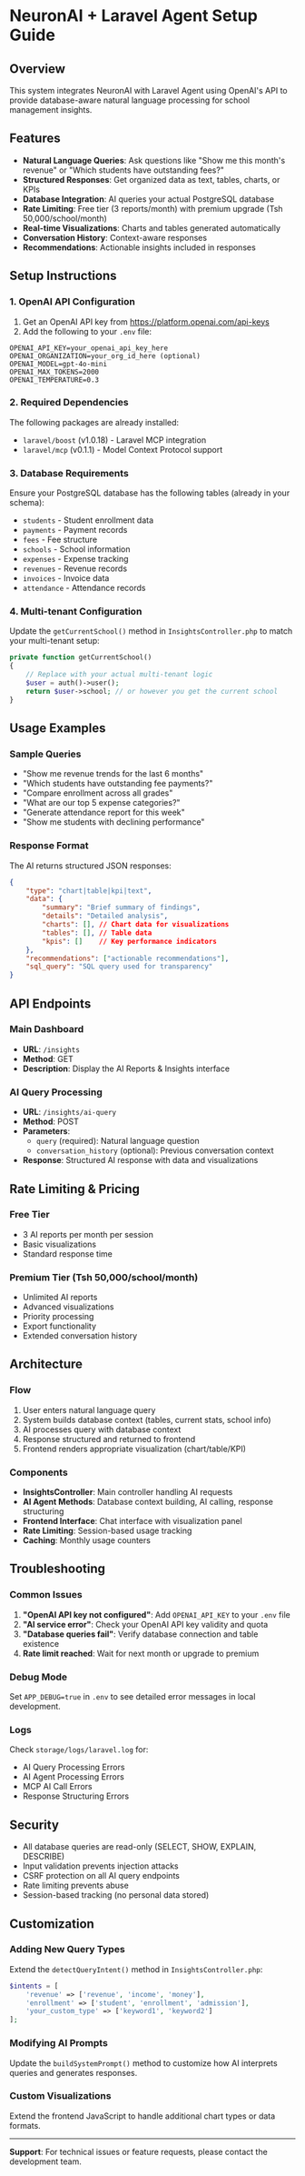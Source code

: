 # NeuronAI + Laravel Agent Setup Guide

## Overview
This system integrates NeuronAI with Laravel Agent using OpenAI's API to provide database-aware natural language processing for school management insights.

## Features
- **Natural Language Queries**: Ask questions like "Show me this month's revenue" or "Which students have outstanding fees?"
- **Structured Responses**: Get organized data as text, tables, charts, or KPIs
- **Database Integration**: AI queries your actual PostgreSQL database
- **Rate Limiting**: Free tier (3 reports/month) with premium upgrade (Tsh 50,000/school/month)
- **Real-time Visualizations**: Charts and tables generated automatically
- **Conversation History**: Context-aware responses
- **Recommendations**: Actionable insights included in responses

## Setup Instructions

### 1. OpenAI API Configuration
1. Get an OpenAI API key from https://platform.openai.com/api-keys
2. Add the following to your `.env` file:
```env
OPENAI_API_KEY=your_openai_api_key_here
OPENAI_ORGANIZATION=your_org_id_here (optional)
OPENAI_MODEL=gpt-4o-mini
OPENAI_MAX_TOKENS=2000
OPENAI_TEMPERATURE=0.3
```

### 2. Required Dependencies
The following packages are already installed:
- `laravel/boost` (v1.0.18) - Laravel MCP integration
- `laravel/mcp` (v0.1.1) - Model Context Protocol support

### 3. Database Requirements
Ensure your PostgreSQL database has the following tables (already in your schema):
- `students` - Student enrollment data
- `payments` - Payment records
- `fees` - Fee structure
- `schools` - School information
- `expenses` - Expense tracking
- `revenues` - Revenue records
- `invoices` - Invoice data
- `attendance` - Attendance records

### 4. Multi-tenant Configuration
Update the `getCurrentSchool()` method in `InsightsController.php` to match your multi-tenant setup:

```php
private function getCurrentSchool()
{
    // Replace with your actual multi-tenant logic
    $user = auth()->user();
    return $user->school; // or however you get the current school
}
```

## Usage Examples

### Sample Queries
- "Show me revenue trends for the last 6 months"
- "Which students have outstanding fee payments?"
- "Compare enrollment across all grades"
- "What are our top 5 expense categories?"
- "Generate attendance report for this week"
- "Show me students with declining performance"

### Response Format
The AI returns structured JSON responses:
```json
{
    "type": "chart|table|kpi|text",
    "data": {
        "summary": "Brief summary of findings",
        "details": "Detailed analysis",
        "charts": [], // Chart data for visualizations
        "tables": [], // Table data
        "kpis": []    // Key performance indicators
    },
    "recommendations": ["actionable recommendations"],
    "sql_query": "SQL query used for transparency"
}
```

## API Endpoints

### Main Dashboard
- **URL**: `/insights`
- **Method**: GET
- **Description**: Display the AI Reports & Insights interface

### AI Query Processing
- **URL**: `/insights/ai-query`
- **Method**: POST
- **Parameters**:
  - `query` (required): Natural language question
  - `conversation_history` (optional): Previous conversation context
- **Response**: Structured AI response with data and visualizations

## Rate Limiting & Pricing

### Free Tier
- 3 AI reports per month per session
- Basic visualizations
- Standard response time

### Premium Tier (Tsh 50,000/school/month)
- Unlimited AI reports
- Advanced visualizations
- Priority processing
- Export functionality
- Extended conversation history

## Architecture

### Flow
1. User enters natural language query
2. System builds database context (tables, current stats, school info)
3. AI processes query with database context
4. Response structured and returned to frontend
5. Frontend renders appropriate visualization (chart/table/KPI)

### Components
- **InsightsController**: Main controller handling AI requests
- **AI Agent Methods**: Database context building, AI calling, response structuring
- **Frontend Interface**: Chat interface with visualization panel
- **Rate Limiting**: Session-based usage tracking
- **Caching**: Monthly usage counters

## Troubleshooting

### Common Issues
1. **"OpenAI API key not configured"**: Add `OPENAI_API_KEY` to your `.env` file
2. **"AI service error"**: Check your OpenAI API key validity and quota
3. **"Database queries fail"**: Verify database connection and table existence
4. **Rate limit reached**: Wait for next month or upgrade to premium

### Debug Mode
Set `APP_DEBUG=true` in `.env` to see detailed error messages in local development.

### Logs
Check `storage/logs/laravel.log` for:
- AI Query Processing Errors
- AI Agent Processing Errors
- MCP AI Call Errors
- Response Structuring Errors

## Security

- All database queries are read-only (SELECT, SHOW, EXPLAIN, DESCRIBE)
- Input validation prevents injection attacks
- CSRF protection on all AI query endpoints
- Rate limiting prevents abuse
- Session-based tracking (no personal data stored)

## Customization

### Adding New Query Types
Extend the `detectQueryIntent()` method in `InsightsController.php`:
```php
$intents = [
    'revenue' => ['revenue', 'income', 'money'],
    'enrollment' => ['student', 'enrollment', 'admission'],
    'your_custom_type' => ['keyword1', 'keyword2']
];
```

### Modifying AI Prompts
Update the `buildSystemPrompt()` method to customize how AI interprets queries and generates responses.

### Custom Visualizations
Extend the frontend JavaScript to handle additional chart types or data formats.

---

**Support**: For technical issues or feature requests, please contact the development team.
